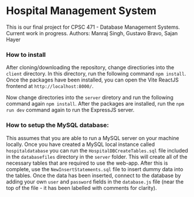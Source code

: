 # Hospital Management System
This is our final project for CPSC 471 - Database Management Systems.
Current work in progress. Authors: Manraj Singh, Gustavo Bravo, Sajan Hayer

### How to install
After cloning/downloading the repository, change directiories into the ``client`` directory.
In this directory, run the following command ``npm install``. Once the packages have been installed,
you can open the Vite ReactJS frontend at ``http://localhost:8000/``.

Now change directories into the ``server`` diretory and run the following command again ``npm install``.
After the packages are installed, run the ``npm run dev`` command again to run the ExpressJS server.

### How to setup the MySQL database:

This assumes that you are able to run a MySQL server on your machine locally. Once you have created a MySQL local instance called ``hospitaldatabase``
you can run the ``HospitalDBCreateTables.sql`` file included in the ``databasefiles`` directory in the ``server`` folder. 
This will create all of the necessary tables that are required to use the web-app. After this is complete, use the ``NewInsertStatements.sql`` file to 
insert dummy data into the tables. Once the data has been inserted, connect to the database by adding your own ``user`` and ``password`` fields in the 
``database.js`` file (near the top of the file - it has been labelled with comments for clarity).

